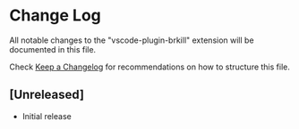 # Change Log

All notable changes to the "vscode-plugin-brkill" extension will be documented in this file.

Check [Keep a Changelog](http://keepachangelog.com/) for recommendations on how to structure this file.

## [Unreleased]

- Initial release